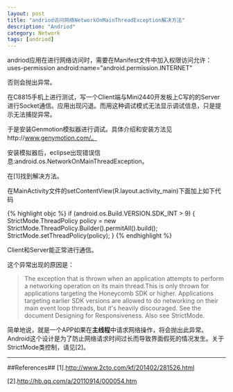 ```yaml
---
layout: post
title: "andriod访问网络NetworkOnMainThreadException解决方法"
description: "Andriod"
category: Network
tags: [andriod]
---
```


andriod应用在进行网络访问时，需要在Manifest文件中加入权限访问允许：uses-permission android:name="android.permission.INTERNET"

否则会抛出异常。

在C8815手机上进行测试，写一个Client端与Mini2440开发板上C写的的Server进行Socket通信。应用出现闪退。而用这种调试模式无法显示调试信息，只是提示无法捕捉异常。

于是安装Genmotion模拟器进行调试。具体介绍和安装方法见http://www.genymotion.com/。

安装模拟器后，eclipse出现错误信息:android.os.NetworkOnMainThreadException。

在[1]找到解决方法。

在MainActivity文件的setContentView(R.layout.activity_main)下面加上如下代码

{% highlight objc %}
    if (android.os.Build.VERSION.SDK_INT > 9) {
    StrictMode.ThreadPolicy policy = new StrictMode.ThreadPolicy.Builder().permitAll().build();
    StrictMode.setThreadPolicy(policy);
    }
{% endhighlight %}

Client和Server能正常进行通信。

这个异常出现的原因是：

> The exception that is thrown when an application attempts to perform a networking operation on its main thread.This is only thrown for applications targeting the Honeycomb SDK or higher. Applications targeting earlier SDK versions are allowed to do networking on their main event loop threads, but it's heavily discouraged. See the document Designing for Responsiveness.
Also see StrictMode.

简单地说，就是一个APP如果在**主线程**中请求网络操作，将会抛出此异常。Android这个设计是为了防止网络请求时间过长而导致界面假死的情况发生。关于 StrictMode类控制，请见[2]。

-----------------------------------------------------
##References##
[1].http://www.2cto.com/kf/201402/281526.html

[2].http://hb.qq.com/a/20110914/000054.htm

